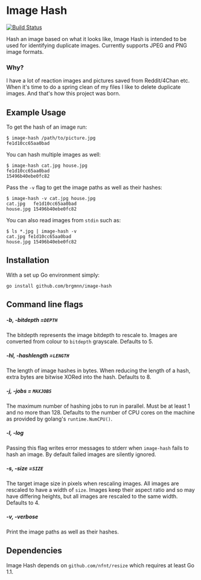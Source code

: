 # Image Hash #

[![Build Status](https://travis-ci.org/brgmnn/image-hash.svg)](https://travis-ci.org/brgmnn/image-hash)

Hash an image based on what it looks like, Image Hash is intended to be used
for identifying duplicate images. Currently supports JPEG and PNG image
formats.


### Why? ###

I have a lot of reaction images and pictures saved from Reddit/4Chan etc.
When it's time to do a spring clean of my files I like to delete duplicate
images. And that's how this project was born.


## Example Usage ##

To get the hash of an image run:

    $ image-hash /path/to/picture.jpg
    fe1d10cc65aa0bad

You can hash multiple images as well:

    $ image-hash cat.jpg house.jpg
    fe1d10cc65aa0bad
    15496b40ebe0fc82

Pass the `-v` flag to get the image paths as well as their hashes:

    $ image-hash -v cat.jpg house.jpg
    cat.jpg   fe1d10cc65aa0bad
    house.jpg 15496b40ebe0fc82

You can also read images from `stdin` such as:

    $ ls *.jpg | image-hash -v
    cat.jpg fe1d10cc65aa0bad
    house.jpg 15496b40ebe0fc82


## Installation ##

With a set up Go environment simply:

    go install github.com/brgmnn/image-hash


## Command line flags ##

##### -b, -bitdepth =`DEPTH`
The bitdepth represents the image bitdepth to rescale to.
Images are converted from colour to `bitdepth` grayscale. Defaults to 5.

##### -hl, -hashlength =`LENGTH`
The length of image hashes in bytes. When reducing the
length of a hash, extra bytes are bitwise XORed into the hash. Defaults to 8.

##### -j, -jobs = `MAXJOBS`
The maximum number of hashing jobs to run in parallel. Must be at least 1 and
no more than 128. Defaults to the number of CPU cores on the machine as
provided by golang's `runtime.NumCPU()`.

##### -l, -log
Passing this flag writes error messages to stderr when `image-hash` fails to
hash an image. By default failed images are silently ignored.

##### -s, -size =`SIZE`
The target image size in pixels when rescaling images. All
images are rescaled to have a width of `size`. Images keep their aspect ratio
and so may have differing heights, but all images are rescaled to the same
width. Defaults to 4.

##### -v, -verbose
Print the image paths as well as their hashes.


## Dependencies ##

Image Hash depends on `github.com/nfnt/resize` which requires at least Go 1.1.

